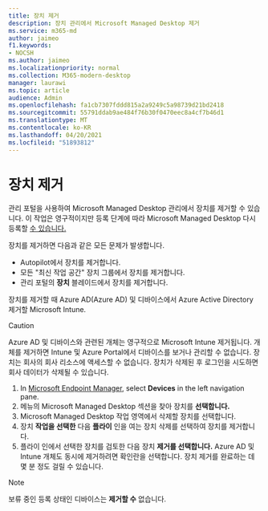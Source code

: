 ```yaml
---
title: 장치 제거
description: 장치 관리에서 Microsoft Managed Desktop 제거
ms.service: m365-md
author: jaimeo
f1.keywords:
- NOCSH
ms.author: jaimeo
ms.localizationpriority: normal
ms.collection: M365-modern-desktop
manager: laurawi
ms.topic: article
audience: Admin
ms.openlocfilehash: fa1cb7307fddd815a2a9249c5a98739d21bd2418
ms.sourcegitcommit: 55791ddab9ae484f76b30f0470eec8a4cf7b46d1
ms.translationtype: MT
ms.contentlocale: ko-KR
ms.lasthandoff: 04/20/2021
ms.locfileid: "51893812"
---
```

# <a name="remove-devices"></a>장치 제거

관리 포털을 사용하여 Microsoft Managed Desktop 관리에서 장치를 제거할 수 있습니다. 이 작업은 영구적이지만 등록 단계에 따라 Microsoft Managed Desktop 다시 등록할 [수 있습니다.](../get-started/register-devices-self.md)

장치를 제거하면 다음과 같은 모든 문제가 발생합니다.

- Autopilot에서 장치를 제거합니다.
- 모든 "최신 작업 공간" 장치 그룹에서 장치를 제거합니다.
- 관리 포털의 **장치** 블레이드에서 장치를 제거합니다.

장치를 제거할 때 Azure AD(Azure AD) 및 디바이스에서 Azure Active Directory 제거할 Microsoft Intune.
 
> [!CAUTION]
> Azure AD 및 디바이스와 관련된 개체는 영구적으로 Microsoft Intune 제거됩니다. 개체를 제거하면 Intune 및 Azure Portal에서 디바이스를 보거나 관리할 수 없습니다. 장치는 회사의 회사 리소스에 액세스할 수 없습니다. 장치가 삭제된 후 로그인을 시도하면 회사 데이터가 삭제될 수 있습니다.

1. In [Microsoft Endpoint Manager](https://endpoint.microsoft.com/), select **Devices** in the left navigation pane.
2. 메뉴의  Microsoft Managed Desktop 섹션을 찾아 장치를 **선택합니다.**
3. Microsoft Managed Desktop 작업 영역에서 삭제할 장치를 선택합니다.
4. 장치 **작업을 선택한** 다음 **플라이** 인을 여는 장치 삭제를 선택하여 장치를 제거합니다.
5. 플라이 인에서 선택한 장치를 검토한 다음 장치 **제거를 선택합니다.** Azure AD 및 Intune 개체도 동시에 제거하려면 확인란을 선택합니다. 장치 제거를 완료하는 데 몇 분 정도 걸릴 수 있습니다.

> [!NOTE]
> 보류 중인 등록 상태인 디바이스는 **제거할 수** 없습니다.